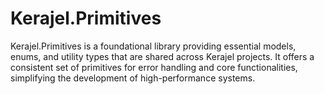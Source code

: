 # Kerajel.Primitives

Kerajel.Primitives is a foundational library providing essential models, enums, and utility types that are shared across Kerajel projects. It offers a consistent set of primitives for error handling and core functionalities, simplifying the development of high-performance systems.
